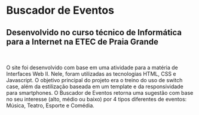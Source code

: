 # Buscador de Eventos
## Desenvolvido no curso técnico de Informática para a Internet na ETEC de Praia Grande

&nbsp;

O site foi desenvolvido com base em uma atividade para a matéria de Interfaces Web II. Nele, foram utilizadas as tecnologias HTML, CSS e Javascript. O objetivo principal do projeto era o treino do uso de switch case, além da estilização baseada em um template e da responsividade para smartphones.
O Buscador de Eventos retorna uma sugestão com base no seu interesse (alto, médio ou baixo) por 4 tipos diferentes de eventos: Música, Teatro, Esporte e Comédia.
&nbsp;